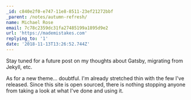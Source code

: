 ```yaml
---
_id: c840e2f0-e747-11e8-8511-23ef21272bbf
_parent: /notes/autumn-refresh/
name: Michael Rose
email: 7c78c2359dc31fa27485199a1895d9e2
url: 'https://mademistakes.com'
replying_to: '1'
date: '2018-11-13T13:26:52.744Z'
---
```


Stay tuned for a future post on my thoughts about Gatsby, migrating from Jekyll,
etc.

As for a new theme... doubtful. I'm already stretched thin with the few I've
released. Since this site is open sourced, there is nothing stopping anyone from
taking a look at what I've done and using it.
